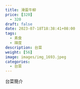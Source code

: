 ```yaml
---
title: 滑蛋牛柳
price: [320] 
  - 320
draft: false
date: 2023-07-18T18:38:41+08:00
tags:
  - 素食
  - 辣度
description: 台菜
weight: [56] 
image: images/img_1693.jpeg
categories:
  - 台菜
---
```


台菜簡介
